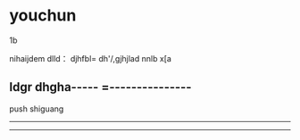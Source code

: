 # youchun
1b



nihaijdem
dlld：
djhfbl=
dh'/,gjhjlad
nnlb
x[a















































































































































ldgr
dhgha-----
=---------------
----------------





push
shiguang





-------------------
-------------------
